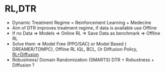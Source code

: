 # RL,DTR
- Dynamic Treatment Regime = Reinforcement Learning + Medecine
- Aim of DTR improves treatment regime, if data is available use Offline
- If no Data => Models => Online RL => Save Data as benchmark => Offline RL
- Solve them => Model Free (PPO/SAC) or Model Based ( DREAMER/TDMPC), Offline RL IQL, BCL, Or Diffusion Policy, [RL+Diffusion](https://arxiv.org/pdf/2407.13734)
- Robustness/ Domain Randomization (SMARTS)
DTR + Robustness + Diffusion ?
